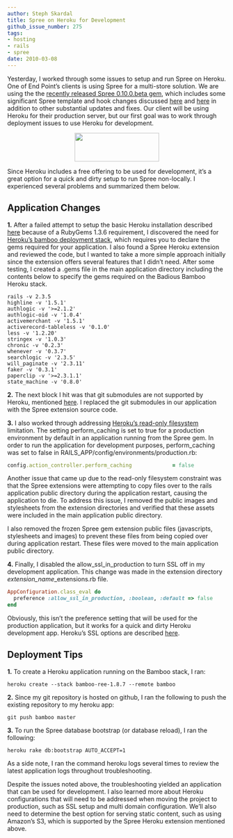 ```yaml
---
author: Steph Skardal
title: Spree on Heroku for Development
github_issue_number: 275
tags:
- hosting
- rails
- spree
date: 2010-03-08
---
```


Yesterday, I worked through some issues to setup and run Spree on Heroku. One of End Point’s clients is using Spree for a multi-store solution. We are using the the [recently released Spree 0.10.0.beta gem](https://web.archive.org/web/20101128022443/http://spreecommerce.com/blog/2010/03/06/spree-0100beta-now-available/), which includes some significant Spree template and hook changes discussed [here](/blog/2010/01/rails-ecommerce-spree-hooks-tutorial) and [here](/blog/2010/01/rails-ecommerce-spree-hooks-comments) in addition to other substantial updates and fixes. Our client will be using Heroku for their production server, but our first goal was to work through deployment issues to use Heroku for development.

<a href="https://www.heroku.com/" onblur="try {parent.deselectBloggerImageGracefully();} catch(e) {}"><img alt="" border="0" id="BLOGGER_PHOTO_ID_5446672221379055490" src="/blog/2010/03/spree-heroku-development-environment/image-0.png" style="display:block; margin:0px auto 10px; text-align:center;cursor:pointer; cursor:hand;width: 194px; height: 66px;"/></a>

Since Heroku includes a free offering to be used for development, it’s a great option for a quick and dirty setup to run Spree non-locally. I experienced several problems and summarized them below.

## Application Changes

**1.** After a failed attempt to setup the basic Heroku installation described [here](https://devcenter.heroku.com/articles/how-heroku-works) because of a RubyGems 1.3.6 requirement, I discovered the need for [Heroku’s bamboo deployment stack](https://web.archive.org/web/20100308035824/http://docs.heroku.com/bamboo), which requires you to declare the gems required for your application. I also found a Spree Heroku extension and reviewed the code, but I wanted to take a more simple approach initially since the extension offers several features that I didn’t need. After some testing, I created a .gems file in the main application directory including the contents below to specify the gems required on the Badious Bamboo Heroku stack.

```plain
rails -v 2.3.5
highline -v '1.5.1'
authlogic -v '>=2.1.2'
authlogic-oid -v '1.0.4'
activemerchant -v '1.5.1'
activerecord-tableless -v '0.1.0'
less -v '1.2.20'
stringex -v '1.0.3'
chronic -v '0.2.3'
whenever -v '0.3.7'
searchlogic -v '2.3.5'
will_paginate -v '2.3.11'
faker -v '0.3.1'
paperclip -v '>=2.3.1.1'
state_machine -v '0.8.0'
```

**2.** The next block I hit was that git submodules are not supported by Heroku, mentioned [here](https://web.archive.org/web/20100310162053/http://docs.heroku.com/constraints#git-submodules). I replaced the git submodules in our application with the Spree extension source code.

**3.** I also worked through addressing [Heroku’s read-only filesystem](https://web.archive.org/web/20100310162053/http://docs.heroku.com/constraints#read-only-filesystem) limitation. The setting perform_caching is set to true for a production environment by default in an application running from the Spree gem. In order to run the application for development purposes, perform_caching was set to false in RAILS_APP/config/environments/production.rb:

```ruby
config.action_controller.perform_caching             = false
```

Another issue that came up due to the read-only filesystem constraint was that the Spree extensions were attempting to copy files over to the rails application public directory during the application restart, causing the application to die. To address this issue, I removed the public images and stylesheets from the extension directories and verified that these assets were included in the main application public directory.

I also removed the frozen Spree gem extension public files (javascripts, stylesheets and images) to prevent these files from being copied over during application restart. These files were moved to the main application public directory.

**4.** Finally, I disabled the allow_ssl_in_production to turn SSL off in my development application. This change was made in the extension directory *extension_name*_extensions.rb file.

```ruby
AppConfiguration.class_eval do
  preference :allow_ssl_in_production, :boolean, :default => false
end
```

Obviously, this isn’t the preference setting that will be used for the production application, but it works for a quick and dirty Heroku development app. Heroku’s SSL options are described [here](http://docs.heroku.com/ssl).

## Deployment Tips

**1.** To create a Heroku application running on the Bamboo stack, I ran:

```plain
heroku create --stack bamboo-ree-1.8.7 --remote bamboo
```

**2.** Since my git repository is hosted on github, I ran the following to push the existing repository to my heroku app:

```plain
git push bamboo master
```

**3.** To run the Spree database bootstrap (or database reload), I ran the following:

```plain
heroku rake db:bootstrap AUTO_ACCEPT=1
```

As a side note, I ran the command heroku logs several times to review the latest application logs throughout troubleshooting.

Despite the issues noted above, the troubleshooting yielded an application that can be used for development. I also learned more about Heroku configurations that will need to be addressed when moving the project to production, such as SSL setup and multi domain configuration. We’ll also need to determine the best option for serving static content, such as using Amazon’s S3, which is supported by the Spree Heroku extension mentioned above.
